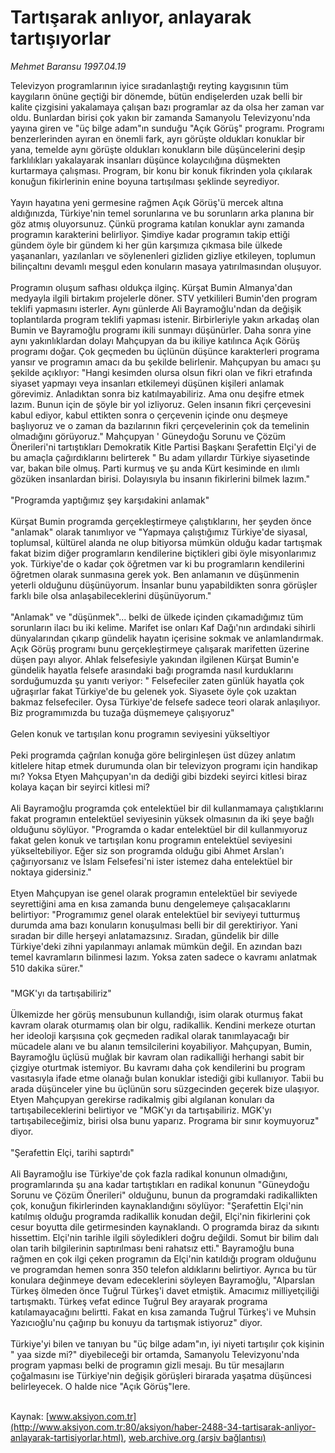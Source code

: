 # Tartışarak anlıyor, anlayarak tartışıyorlar

*Mehmet Baransu 1997.04.19*

<font class="agenda2NewsSpot">
 Televizyon programlarının iyice sıradanlaştığı reyting kaygısının tüm kaygıların önüne geçtiği bir dönemde,
</font>
<font class="newsDetail">
 bütün endişelerden uzak belli bir kalite çizgisini yakalamaya çalışan bazı programlar az da olsa  her zaman var oldu. Bunlardan birisi çok yakın bir zamanda Samanyolu Televizyonu'nda yayına giren ve "üç bilge adam"ın sunduğu "Açık Görüş" programı. Programı benzerlerinden ayıran en önemli fark, ayrı görüşte oldukları konuklar bir yana, temelde aynı görüşte oldukları konukların bile düşüncelerini deşip farklılıkları yakalayarak insanları düşünce kolaycılığına düşmekten kurtarmaya çalışması. Program, bir konu bir konuk fikrinden yola çıkılarak konuğun fikirlerinin enine boyuna tartışılması şeklinde seyrediyor.
 <br>
  <br/>
  Yayın hayatına yeni germesine rağmen Açık Görüş'ü mercek altına aldığınızda, Türkiye'nin temel sorunlarına ve bu sorunların arka planına bir göz atmış oluyorsunuz. Çünkü programa katılan konuklar aynı zamanda programın karakterini belirliyor. Şimdiye kadar programın takip ettiği gündem öyle bir gündem ki her gün karşımıza çıkmasa bile ülkede yaşananları, yazılanları ve söylenenleri gizliden gizliye etkileyen, toplumun bilinçaltını devamlı meşgul eden konuların masaya yatırılmasından oluşuyor.
  <br/>
  <br/>
  Programın oluşum safhası oldukça ilginç. Kürşat Bumin Almanya'dan medyayla ilgili birtakım projelerle döner. STV yetkilileri Bumin'den program teklifi yapmasını isterler. Aynı günlerde Ali Bayramoğlu'ndan da değişik toplantılarda program teklifi yapması istenir. Birbirleriyle yakın arkadaş olan Bumin ve Bayramoğlu programı ikili sunmayı düşünürler. Daha sonra yine aynı yakınlıklardan dolayı Mahçupyan da bu ikiliye katılınca Açık Görüş programı doğar. Çok geçmeden bu üçlünün düşünce karakterleri programa yansır ve programın amacı da bu şekilde belirlenir. Mahçupyan bu amacı şu şekilde açıklıyor: "Hangi kesimden olursa olsun fikri olan ve fikri etrafında siyaset yapmayı veya insanları etkilemeyi düşünen kişileri anlamak görevimiz. Anladıktan sonra biz katılmayabiliriz. Ama onu deşifre etmek lazım. Bunun için de şöyle bir yol izliyoruz. Gelen insanın fikri çerçevesini kabul ediyor, kabul ettikten sonra o çerçevenin içinde onu deşmeye başlıyoruz ve o zaman da bazılarının fikri çerçevelerinin çok da temelinin olmadığını görüyoruz." Mahçupyan ' Güneydoğu Sorunu ve Çözüm Önerileri'ni tartıştıkları Demokratik Kitle Partisi Başkanı Şerafettin Elçi'yi de bu amaçla çağırdıklarını belirterek " Bu adam yıllardır Türkiye siyasetinde var, bakan bile olmuş. Parti kurmuş ve şu anda Kürt kesiminde en ılımlı gözüken insanlardan birisi. Dolayısıyla bu insanın fikirlerini bilmek lazım."
  <br/>
  <br/>
  "Programda yaptığımız şey karşıdakini anlamak"
  <br/>
  <br/>
  Kürşat Bumin programda gerçekleştirmeye çalıştıklarını, her şeyden önce "anlamak" olarak tanımlıyor ve "Yapmaya çalıştığımız Türkiye'de siyasal, toplumsal, kültürel alanda ne olup bitiyorsa mümkün olduğu kadar tartışmak fakat bizim diğer programların kendilerine biçtikleri gibi öyle misyonlarımız yok. Türkiye'de o kadar çok öğretmen var ki bu programların kendilerini öğretmen olarak sunmasına gerek yok. Ben anlamanın ve düşünmenin yeterli olduğunu düşünüyorum. İnsanlar bunu yapabildikten sonra görüşler farklı bile olsa anlaşabileceklerini düşünüyorum."
  <br/>
  <br/>
  "Anlamak" ve "düşünmek"... belki de ülkede içinden çıkamadığımız tüm sorunların ilacı bu iki kelime. Marifet ise onları Kaf Dağı'nın ardındaki sihirli dünyalarından çıkarıp gündelik hayatın içerisine sokmak ve anlamlandırmak. Açık Görüş programı bunu gerçekleştirmeye çalışarak marifetten üzerine düşen payı alıyor. Ahlak felsefesiyle yakından ilgilenen Kürşat Bumin'e gündelik hayatla felsefe arasındaki bağı programda nasıl kurduklarını sorduğumuzda şu yanıtı veriyor: " Felsefeciler zaten günlük hayatla çok uğraşırlar fakat Türkiye'de bu gelenek yok. Siyasete öyle çok uzaktan bakmaz felsefeciler. Oysa Türkiye'de felsefe sadece teori olarak anlaşılıyor. Biz programımızda bu tuzağa düşmemeye çalışıyoruz"
  <br/>
  <br/>
  Gelen konuk ve tartışılan konu programın seviyesini yükseltiyor
  <br/>
  <br/>
  Peki programda çağrılan konuğa göre belirginleşen üst düzey anlatım kitlelere hitap etmek durumunda olan bir televizyon programı için handikap mı? Yoksa Etyen Mahçupyan'ın da dediği gibi bizdeki seyirci kitlesi biraz kolaya kaçan bir seyirci kitlesi mi?
  <br/>
  <br/>
  Ali Bayramoğlu programda çok entelektüel bir dil kullanmamaya çalıştıklarını fakat programın entelektüel seviyesinin yüksek olmasının da iki şeye bağlı olduğunu söylüyor. "Programda o kadar entelektüel bir dil kullanmıyoruz fakat gelen konuk ve tartışılan konu programın entelektüel seviyesini yükseltebiliyor. Eğer siz son programda olduğu gibi Ahmet Arslan'ı çağırıyorsanız ve İslam Felsefesi'ni ister istemez daha entelektüel bir noktaya gidersiniz."
  <br/>
  <br/>
  Etyen Mahçupyan ise genel olarak programın entelektüel bir seviyede seyrettiğini ama en kısa zamanda bunu dengelemeye çalışacaklarını belirtiyor: "Programımız genel olarak entelektüel bir seviyeyi tutturmuş durumda ama bazı konuların konuşulması belli bir dil gerektiriyor. Yani sıradan bir dille herşeyi anlatamazsınız. Sıradan, gündelik bir dille Türkiye'deki zihni yapılanmayı anlamak mümkün değil. En azından bazı temel kavramların bilinmesi lazım. Yoksa zaten sadece o kavramı anlatmak 510 dakika sürer."
  <br/>
  <br/>
  "MGK'yı da tartışabiliriz"
  <br/>
  <br/>
  Ülkemizde her görüş mensubunun kullandığı, isim olarak oturmuş fakat kavram olarak oturmamış olan bir olgu, radikallik. Kendini merkeze oturtan her ideoloji karşısına çok geçmeden radikal olarak tanımlayacağı bir mücadele alanı ve bu alanın temsilcilerini koyabiliyor. Mahçupyan, Bumin, Bayramoğlu üçlüsü muğlak bir kavram olan radikalliği herhangi sabit bir çizgiye oturtmak istemiyor. Bu kavramı daha çok kendilerini bu program vasıtasıyla ifade etme olanağı bulan konuklar istediği gibi kullanıyor. Tabii bu arada düşünceler yine bu üçlünün soru süzgecinden geçerek bize ulaşıyor. Etyen Mahçupyan gerekirse radikalmiş gibi algılanan konuları da tartışabileceklerini belirtiyor ve "MGK'yı da tartışabiliriz. MGK'yı tartışabileceğimiz, birisi olsa bunu yaparız. Programa bir sınır koymuyoruz" diyor.
  <br/>
  <br/>
  "Şerafettin Elçi, tarihi saptırdı"
  <br/>
  <br/>
  Ali Bayramoğlu ise Türkiye'de çok fazla radikal konunun olmadığını, programlarında şu ana kadar tartıştıkları en radikal konunun "Güneydoğu Sorunu ve Çözüm Önerileri" olduğunu, bunun da programdaki radikallikten çok, konuğun fikirlerinden kaynaklandığını söylüyor: "Şerafettin Elçi'nin katılmış olduğu programda radikallik konudan değil, Elçi'nin fikirlerini çok cesur boyutta dile getirmesinden kaynaklandı. O programda biraz da sıkıntı hissettim. Elçi'nin tarihle ilgili söyledikleri doğru değildi. Somut bir bilim dalı olan tarih bilgilerinin saptırılması beni rahatsız etti." Bayramoğlu buna rağmen en çok ilgi çeken programın da Elçi'nin katıldığı program olduğunu ve programdan hemen sonra 350 telefon aldıklarını belirtiyor. Ayrıca bu tür konulara değinmeye devam edeceklerini söyleyen Bayramoğlu, "Alparslan Türkeş ölmeden önce Tuğrul Türkeş'i davet etmiştik. Amacımız milliyetçiliği tartışmaktı. Türkeş vefat edince Tuğrul Bey arayarak programa katılamayacağını belirtti. Fakat en kısa zamanda Tuğrul Türkeş'i ve Muhsin Yazıcıoğlu'nu çağırıp bu konuyu da tartışmak istiyoruz" diyor.
  <br/>
  <br/>
  Türkiye'yi bilen ve tanıyan bu "üç bilge adam"ın, iyi niyeti tartışılır çok kişinin " yaa sizde mi?" diyebileceği bir ortamda, Samanyolu Televizyonu'nda program yapması belki de programın gizli mesajı. Bu tür mesajların çoğalmasını ise Türkiye'nin değişik görüşleri birarada yaşatma düşüncesi belirleyecek. O halde nice "Açık Görüş"lere.
  <br/>
 </br>
</font>

Kaynak: [www.aksiyon.com.tr](http://www.aksiyon.com.tr:80/aksiyon/haber-2488-34-tartisarak-anliyor-anlayarak-tartisiyorlar.html), [web.archive.org (arşiv bağlantısı)](http://web.archive.org/web/20120122043834/http://www.aksiyon.com.tr:80/aksiyon/haber-2488-34-tartisarak-anliyor-anlayarak-tartisiyorlar.html)
